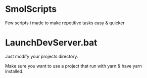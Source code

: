 # SmolScripts
Few scripts i made to make repetitive tasks easy &amp; quicker

# LaunchDevServer.bat

Just modify your projects directory.

Make sure you want to use a project that run with yarn & have yarn installed.
